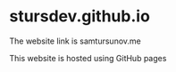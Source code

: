 # stursdev.github.io

The website link is samtursunov.me

This website is hosted using GitHub pages

